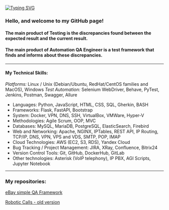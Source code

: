 [![Typing SVG](https://readme-typing-svg.demolab.com?font=Fira+Code&size=24&duration=2000&pause=1000&multiline=true&random=false&width=460&height=68&lines=Sergei+Riabov;Automation+QA+Engineer)](https://git.io/typing-svg)

### Hello, and welcome to my GitHub page!

#### The main product of Testing is the discrepancies found between the expected result and the current result.
#### The main product of Automation QA Engineer is a test framework that finds and informs about these discrepancies.
----------------
#### My Technical Skills:
*Platforms:* Linux / Unix (Debian/Ubuntu, RedHat/CentOS families and MacOS), Windows
*Test Automation:* Selenium WebDriver, Behave, PyTest, Jenkins, Postman, Swagger, Allure
- Languages: Python, JavaScript, HTML, CSS, SQL, Gherkin, BASH
- Frameworks: Flask, FastAPI, Bootstrap
- System: Docker, VPN, DNS, SSH, VirtualBox, VMWare, Hyper-V
- Methodologies: Agile Scrum, OOP, MVC
- Databases: MySQL, MariaDB, PostgreSQL, ElasticSearch, Firebird
- Web and Networking: Apache, NGINX, IPTables, REST API, IP Routing, TCP/IP, DNS, VPN, VPS and VDS, SMTP, POP, IMAP
- Cloud Technologies: AWS (EC2, S3, RDS), Yandex Cloud
- Bug Tracking / Project Management: JIRA, XRay, Confluence, Bitrix24
- Version Control Tools: Git, GitHub, DockerHub, GitLab
- Other technologies: Asterisk (VoIP telephony), IP PBX, AGI Scripts, Jupyter Notebook
----------------

### My repositories:

[eBay simple QA Framework](https://github.com/alfatetan/qa_automation_sample_ebay)

[Robotic Calls - old version](https://github.com/alfatetan/robotron)
<!--
**alfatetan/Alfatetan** is a ✨ _special_ ✨ repository because its `README.md` (this file) appears on your GitHub profile.

Here are some ideas to get you started:

- 🔭 I’m currently working on ...
- 🌱 I’m currently learning ...
- 👯 I’m looking to collaborate on ...
- 🤔 I’m looking for help with ...
- 💬 Ask me about ...
- 📫 How to reach me: ...
- 😄 Pronouns: ...
- ⚡ Fun fact: ...
-->
